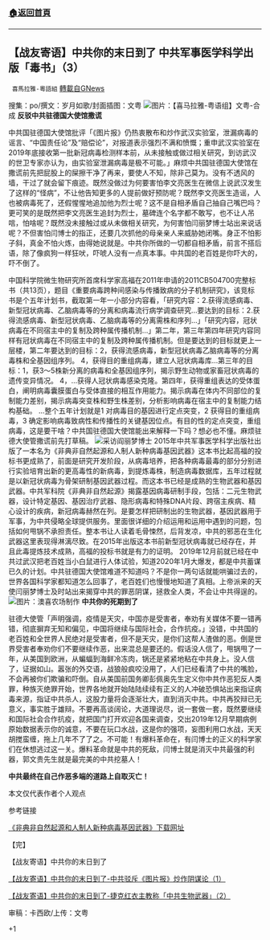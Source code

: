 ###  [:house:返回首頁](https://github.com/ourhimalayas/txt)
---

## 【战友寄语】中共你的末日到了 中共军事医学科学出版「毒书」（3）
` 喜馬拉雅-粵語組` [轉載自GNews](https://gnews.org/zh-hans/930626/)

搜集：po/撰文：岁月如歌/封面插图：文粤
![]()![](https://gnews.org/wp-content/uploads/2021/02/徐德忠.jpg)图片：【喜马拉雅-粤语组】文粤-合成
**反驳中共驻德国大使馆撒谎**

中共国驻德国大使馆批评「《图片报》仍热衷散布和炒作武汉实验室，泄漏病毒的谣言、“中国责任论”及“赔偿论”，对报道表示强烈不满和愤慨；重申武汉实验室在2019年底接收第一批新冠病毒检测样本前，从未接触或做过相关研究，到访武汉的世卫专家亦认为，由实验室泄漏病毒是极不可能。」麻烦中共国驻德国大使馆在撒谎前先把屁股上的屎擦干净了再来，要使人不知，除非己莫为。没有不透风的墙，干过了就会留下痕迹。既然没做过为何要害怕李文亮医生在微信上说武汉发生了这样的“怪病”，不让他告知更多的人提前做好预防呢？既然李文亮医生造谣，人也被病毒死了，还假惺惺地追加他为烈士呢？这不是自相矛盾自己抽自己嘴巴吗？更可笑的是既然把李文亮医生追封为烈士，墓碑连个名字都不敢写，也不让人吊唁，怕啥呢？既然没未接触过或从未做相关研究，为何害怕闫丽梦博士站出来说话呢？不但害怕闫博士的指正，还要几次抓他的母亲亲人来威胁她闭嘴。身正不怕影子斜，真金不怕火炼，由得她说就是。中共你所做的一切都自相矛盾，前言不搭后语，除了像疯狗一样狂吠，吓唬人没有一点真本事。中共国的老百姓是你吓大的，吓不倒了。

中国科学院微生物研究所首席科学家高福在2011年申请的2011CB504700完整标书（共13页），题目《重要病毒跨种间感染与传播致病的分子机制研究》，该竞标书是个五年计划书，截取第一年一小部分内容看，「研究内容：2.获得流感病毒、新型冠状病毒、乙脑病毒等的分离和病毒流行病学调查研究…要达到的目标：2.获得流感病毒、新型冠状病毒、乙脑病毒等的分离需株和序列…」「研究内容，冠状病毒在不同宿主中的复制及跨种属传播机制…」第二年，第三年第四年研究内容同样有冠状病毒在不同宿主中的复制及跨种属传播机制。但是要达到的目标就更上一层楼，第二年要达到的目标：2，获得流感病毒，新型冠状病毒乙脑病毒等的分离毒株和全基因组序列。 4，获得目的重组病毒，建立人冠状病毒库…第三年的目标：1，获3～5株新分离的病毒和全基因组序列，揭示野生动物或家畜冠状病毒的遗传变异情况。 4，…获得人冠状病毒感染克隆。第四年，获得重组表达的受体蛋白，阐明病毒囊膜蛋白与受体直接的相互作用能力。揭示病毒在体内不同部位的复制能力差别，揭示病毒突变株和野生株差别，分析影响病毒在宿主中的复制能力结构基础。 …整个五年计划就是1 对病毒目的基因进行定点突变，2 获得目的重组病毒，3 确定影响病毒致病性和传播性的关键基因位点。有目的性的定点突变，重组病毒，这是要干啥？中共国驻德国大使馆能出来解释一下吗？想必也不懂。麻烦驻德大使管撒谎前先打草稿。
![]()![](https://gnews.org/wp-content/uploads/2021/02/未标题-1-6.jpg)采访阎丽梦博士
2015年中共军事医学科学出版社出版了一本名为《非典非自然起源和人制人新种病毒基因武器》这本书比起高福的投标书更成熟了，前面是研究开发阶段，从病毒培养，把各种病毒最毒的部分分别进行实验培育出新的更高毒性的新病毒，到提炼毒株，制造病毒数据库，五年过程就是以新冠状病毒为骨架研制基因武器过程。而这本书已经是成熟的生物武器和基因武器。中共军科院《非典非自然起源》揭露基因病毒研制手段，包括：二元生物武器，设计特定基因、基因治疗武器、隐形病毒和特殊DNA片段、跨宿主疾病、精心设计的疾病，新冠病毒赫然在列。是要怎样把研制出的生物武器，基因武器用于军事，为中共侵略全球提供服务。里面很详细的介绍运用和运用中遇到的问题，包括如何甩锅不承担责任。整本书让人读着毛骨悚然，后背发凉，中共的邪恶在生化武器这里表现得淋漓尽致。在2015年出版这本书前新型冠状病毒就已经存在，并且此毒提炼技术成熟，高福的投标书就是有力的证明。 2019年12月前就已经在中共过武汉把老百姓当小白鼠进行人体试验，知道2020年1月大爆发，都是中共蓄谋已久的计划。中共驻德国大使馆难道不知道吗？不是你一两句话就能哄骗过去的，世界各国科学家都知道怎么回事了，老百姓们也慢慢地知道了真相。上帝派来的天使闫丽梦博士及时站出来揭穿中共的罪恶阴谋，拯救全人类，不会让中共得逞的。
![]()![](https://gnews.org/wp-content/uploads/2021/02/5108852018eeabfd.jpg)图片：澳喜农场制作
**中共你的死期到了**

驻德大使管「声明强调，疫情是天灾，中国亦是受害者，奉劝有关媒体不要一错再错，彻底摒弃无知和偏见，中国将继续与国际社会，合作抗疫。」没错，中共国的老百姓和全世界人民绝对是受害者，但不是天灾，是你们这帮人渣做的恶。倒是世界受害者奉劝你们不要继续作恶，出来混总是要还的。假话没人信了，甩锅甩了一年，从美国到欧洲，从蝙蝠到海鲜冷冻肉，锅还是紧紧地粘在中共身上。没人信了，证据如山。嚣张的外交语，战狼般疯咬没用了，人们已经看清了中共的嘴脸，不会再被你们欺骗和吓倒。自从美国前国务卿彭佩奥先生定义你中共作恶犯反人类罪，种族灭绝罪开始，世界各地就开始陆陆续续有正义的人冲破恐惧站出来指证病毒来源，指证中共杀人，这股力量将会逐渐壮大，直到消灭中共。中共再狡辩已无意义，事实胜于雄辩。不要再高谈阔论，大道理说尽，说一套做一套，既然要继续和国际社会合作抗疫，就把国门打开欢迎各国来调查，交出2019年12月早期病例原始数据表示你的诚意，不要在玩口水战，这是你的强项，妄图利用口水战，天天胡搅蛮缠，拖上几年不了了之。不可能！有爆料革命在，有闫博士的正义的科学家们在休想逃过这一关。爆料革命就是中共的死敌，闫博士就是消灭中共最强的利器，郭文贵先生就是最完美的中共挖墓人！

**中共最终在自己作恶多端的道路上自取灭亡！**

本文仅代表作者个人观点

参考链接

[《非典非自然起源和人制人新种病毒基因武器》下载网址](《非典非自然起源和人制人新种病毒基因武器》下载网址)

【完】

【战友寄语】中共你的末日到了

[【战友寄语】中共你的末日到了-中共驳斥《图片报》炒作阴谋论（1）](https://gnews.org/zh-hans/926773/)

[【战友寄语】中共你的末日到了-捷克红衣主教称「中共生物武器」（2）](https://gnews.org/zh-hant/928464/)

审稿：卡西欧/上传：文粤

+1
